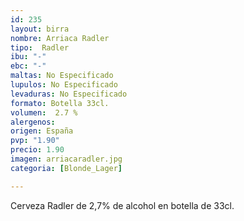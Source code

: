 ```yaml
---
id: 235
layout: birra
nombre: Arriaca Radler
tipo:  Radler
ibu: "-"
ebc: "-"
maltas: No Especificado
lupulos: No Especificado
levaduras: No Especificado
formato: Botella 33cl.
volumen:  2.7 %
alergenos: 
origen: España
pvp: "1.90"
precio: 1.90
imagen: arriacaradler.jpg
categoria: [Blonde_Lager]

---
```

Cerveza Radler de 2,7% de alcohol en botella de 33cl.